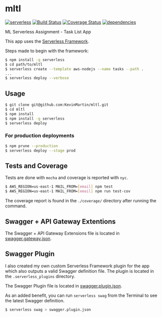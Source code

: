 # mltl
[![serverless](http://public.serverless.com/badges/v3.svg)](http://www.serverless.com)
[![Build Status](https://travis-ci.org/KevinMartin/mltl.svg?branch=master)](https://travis-ci.org/KevinMartin/mltl)
[![Coverage Status](https://coveralls.io/repos/github/KevinMartin/mltl/badge.svg?branch=master)](https://coveralls.io/github/KevinMartin/mltl?branch=master)
[![dependencies](https://david-dm.org/KevinMartin/mltl.svg)](https://david-dm.org/KevinMartin/mltl)

ML Serverless Assignment - Task List App

This app uses the [Serverless Framework](https://serverless.com).

Steps made to begin with the framework:

```bash
$ npm install -g serverless
$ cd path/to/mltl
$ serverless create --template aws-nodejs --name tasks --path .
...
$ serverless deploy --verbose
```

## Usage
```bash
$ git clone git@github.com:KevinMartin/mltl.git
$ cd mltl
$ npm install
$ npm install -g serverless
$ serverless deploy
```

### For production deployments
```bash
$ npm prune --production
$ serverless deploy --stage prod
```

## Tests and Coverage
Tests are done with `mocha` and coverage is reported with `nyc`.

```bash
$ AWS_REGION=us-east-1 MAIL_FROM=[email] npm test
$ AWS_REGION=us-east-1 MAIL_FROM=[email] npm run test-cov
```

The coverage report is found in the `./coverage/` directory after running the command.

## Swagger + API Gateway Extentions
The Swagger + API Gateway Extensions file is located in [swagger.gateway.json](swagger.gateway.json).

## Swagger Plugin
I also created my own custom Serverless Framework plugin for the app which also outputs a valid Swagger definition file. The plugin is located in the `.serverless_plugins` directory.

The Swagger Plugin file is located in [swagger.plugin.json](swagger.plugin.json).

As an added benefit, you can run `serverless swag` from the Terminal to see the latest Swagger definition.

```bash
$ serverless swag > swagger.plugin.json
```
